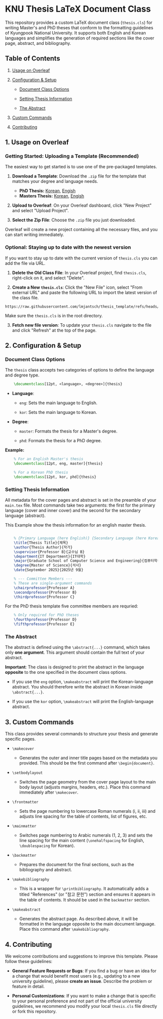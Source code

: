 # KNU Thesis LaTeX Document Class

This repository provides a custom LaTeX document class (`thesis.cls`) for writing Master's and PhD theses that conform to the formatting guidelines of Kyungpook National University. It supports both English and Korean languages and simplifies the generation of required sections like the cover page, abstract, and bibliography.


## Table of Contents

1. [Usage on Overleaf](#1-usage-on-overleaf)

2. [Configuration & Setup](#2-configuration-&-setup)

   - [Document Class Options](#document-class-options)

   - [Setting Thesis Information](#setting-thesis-information)

   - [The Abstract](#the-abstract)

3. [Custom Commands](#3-custom-commands)

4. [Contributing](#4-contributing)



## 1. Usage on Overleaf

### Getting Started: Uploading a Template (Recommended)

The easiest way to get started is to use one of the pre-packaged templates.

1. **Download a Template**: Download the `.zip` file for the template that matches your degree and language needs.

   - **PhD Thesis:** [Korean](https://github.com/lmjantsch/thesis_template/raw/refs/heads/main/thesis_templates/master_kor.zip), [Engish](https://github.com/lmjantsch/thesis_template/raw/refs/heads/main/thesis_templates/master_eng.zip)
   - **Masters Thesis:** [Korean](https://github.com/lmjantsch/thesis_template/raw/refs/heads/main/thesis_templates/phd_kor.zip), [Engish](https://github.com/lmjantsch/thesis_template/raw/refs/heads/main/thesis_templates/phd_eng.zip)

2. **Upload to Overleaf**: On your Overleaf dashboard, click "New Project" and select "Upload Project".

3. **Select the Zip File**: Choose the `.zip` file you just downloaded.

Overleaf will create a new project containing all the necessary files, and you can start writing immediately.


### Optional: Staying up to date with the newest version

If you want to stay up to date with the current version of `thesis.cls` you can add the file via URL.

1. **Delete the Old Class File**: In your Overleaf project, find `thesis.cls`, right-click on it, and select "Delete".

2. **Create a New `thesis.cls`**: Click the "New File" icon, select "From external URL" and paste the following URL to import the latest version of the class file.

```
https://raw.githubusercontent.com/lmjantsch/thesis_template/refs/heads/main/thesis.cls
```
Make sure the `thesis.cls` is in the root directory.

3. **Fetch new file version**: To update your `thesis.cls` navigate to the file and click "Refresh" at the top of the page.

## 2. Configuration & Setup

### Document Class Options

The `thesis` class accepts two categories of options to define the language and degree type.

```latex
    \documentclass[12pt, <language>, <degree>]{thesis}
```

- **Language**:

  - `eng`: Sets the main language to English.

  - `kor`: Sets the main language to Korean.

- **Degree**:

  - `master`: Formats the thesis for a Master's degree.

  - `phd`: Formats the thesis for a PhD degree.

**Example:**

```latex
    % For an English Master's thesis
    \documentclass[12pt, eng, master]{thesis}

    % For a Korean PhD thesis
    \documentclass[12pt, kor, phd]{thesis}
```

### Setting Thesis Information

All metadata for the cover pages and abstract is set in the preamble of your `main.tex` file. Most commands take two arguments: the first for the primary language (cover and inner cover) and the second for the secondary language (abstract).

This Example show the thesis information for an english master thesis.
```latex

    % {Primary Language (here English)} {Secondary Language (here Korean)}
    \title{Thesis Title}{제목}
    \author{Thesis Author}{작가}
    \supervisor{Professor B}{교수님 B}
    \department{IT Department}{IT대학}
    \major{Graduate School of Computer Science and Engineering}{컴퓨터학부 대학원}
    \degree{Master of Science}{석사}
    \date{September 2025}{2025년 9월}

    % --- Committee Members ---
    % These are single-argument commands
    \chairprofessor{Professor A}
    \secondprofessor{Professor B}
    \thirdprofessor{Professor C}
```
For the PhD thesis template five committee members are requried:
```latex
    % Only required for PhD theses
    \fourthprofessor{Professor D} 
    \fifthprofessor{Professor E}
```

### The Abstract

The abstract is defined using the `\abstract{...}` command, which takes only **one argument**. This argument should contain the full text of your abstract.

**Important**: The class is designed to print the abstract in the language **opposite** to the one specified in the document class options.

- If you use the `eng` option, `\makeabstract` will print the Korean-language abstract. You should therefore write the abstract in Korean inside `\abstract{...}`.

- If you use the `kor` option, `\makeabstract` will print the English-language abstract.


## 3. Custom Commands

This class provides several commands to structure your thesis and generate specific pages.

- `\makecover`

  - Generates the outer and inner title pages based on the metadata you provided. This should be the first command after `\begin{document}`.

- `\setbodylayout`

  - Switches the page geometry from the cover page layout to the main body layout (adjusts margins, headers, etc.). Place this command immediately after `\makecover`.

- `\frontmatter`

  - Sets the page numbering to lowercase Roman numerals (i, ii, iii) and adjusts line spacing for the table of contents, list of figures, etc.

- `\mainmatter`

  - Switches page numbering to Arabic numerals (1, 2, 3) and sets the line spacing for the main content (`\onehalfspacing` for English, `\doublespacing` for Korean).

- `\backmatter`

  - Prepares the document for the final sections, such as the bibliography and abstract.

- `\makebibliography`

  - This is a wrapper for `\printbibliography`. It automatically adds a titled "References" (or "참고 문헌") section and ensures it appears in the table of contents. It should be used in the `backmatter` section.

- `\makeabstract`

  - Generates the abstract page. As described above, it will be formatted in the language opposite to the main document language. Place this command after `\makebibliography`.


## 4. Contributing

We welcome contributions and suggestions to improve this template. Please follow these guidelines:

- **General Feature Requests or Bugs**: If you find a bug or have an idea for a change that would benefit most users (e.g., updating to a new university guideline), please **create an issue**. Describe the problem or feature in detail.

- **Personal Customizations**: If you want to make a change that is specific to your personal preference and not part of the official university guidelines, we recommend you modify your local `thesis.cls` file directly or fork this repository.
